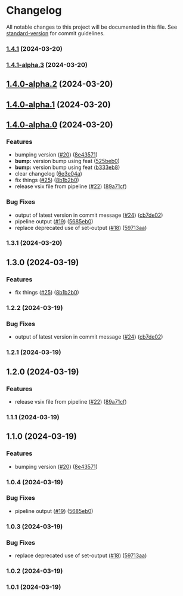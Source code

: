 # Changelog

All notable changes to this project will be documented in this file. See [standard-version](https://github.com/conventional-changelog/standard-version) for commit guidelines.

### [1.4.1](https://github.com/qvotaxon/translation-file-watcher/compare/v1.4.1-alpha.3...v1.4.1) (2024-03-20)

### [1.4.1-alpha.3](https://github.com/qvotaxon/translation-file-watcher/compare/v1.4.0-alpha.2...v1.4.1-alpha.3) (2024-03-20)

## [1.4.0-alpha.2](https://github.com/qvotaxon/translation-file-watcher/compare/v1.4.0-alpha.1...v1.4.0-alpha.2) (2024-03-20)

## [1.4.0-alpha.1](https://github.com/qvotaxon/translation-file-watcher/compare/v1.4.0-alpha.0...v1.4.0-alpha.1) (2024-03-20)

## [1.4.0-alpha.0](https://github.com/qvotaxon/translation-file-watcher/compare/v0.1.9...v1.4.0-alpha.0) (2024-03-20)


### Features

* bumping version ([#20](https://github.com/qvotaxon/translation-file-watcher/issues/20)) ([8e43571](https://github.com/qvotaxon/translation-file-watcher/commit/8e43571c9ed18c66004b182c86ea543fa2c9d6dc))
* **bump:** version bump using feat ([525beb0](https://github.com/qvotaxon/translation-file-watcher/commit/525beb03a852fad93edb2d27788d1033179b5084))
* **bump:** version bump using feat ([b333eb8](https://github.com/qvotaxon/translation-file-watcher/commit/b333eb8ab0ac4d33f5afed96bd606ae90cd24fb7))
* clear changelog ([6e3e04a](https://github.com/qvotaxon/translation-file-watcher/commit/6e3e04a3b474f23c3e372bff956aaa5795489285))
* fix things ([#25](https://github.com/qvotaxon/translation-file-watcher/issues/25)) ([8b1b2b0](https://github.com/qvotaxon/translation-file-watcher/commit/8b1b2b074633edea7a22c5c793f4d3fac3d70e05))
* release vsix file from pipeline ([#22](https://github.com/qvotaxon/translation-file-watcher/issues/22)) ([89a71cf](https://github.com/qvotaxon/translation-file-watcher/commit/89a71cf1fcd1ab98291e0af08540a84da40180c6))


### Bug Fixes

* output of latest version in commit message ([#24](https://github.com/qvotaxon/translation-file-watcher/issues/24)) ([cb7de02](https://github.com/qvotaxon/translation-file-watcher/commit/cb7de02592fb702909d2a56c41d389309d7f0ae3))
* pipeline output ([#19](https://github.com/qvotaxon/translation-file-watcher/issues/19)) ([5685eb0](https://github.com/qvotaxon/translation-file-watcher/commit/5685eb09bf0543fd9086ce31086b434c3b522d5c))
* replace deprecated use of set-output ([#18](https://github.com/qvotaxon/translation-file-watcher/issues/18)) ([59713aa](https://github.com/qvotaxon/translation-file-watcher/commit/59713aac9e12f4c55b6c18cc4031f8e7282f2eb9))

### 1.3.1 (2024-03-20)

## 1.3.0 (2024-03-19)


### Features

* fix things ([#25](https://github.com/qvotaxon/translation-file-watcher/issues/25)) ([8b1b2b0](https://github.com/qvotaxon/translation-file-watcher/commit/8b1b2b074633edea7a22c5c793f4d3fac3d70e05))

### 1.2.2 (2024-03-19)


### Bug Fixes

* output of latest version in commit message ([#24](https://github.com/qvotaxon/translation-file-watcher/issues/24)) ([cb7de02](https://github.com/qvotaxon/translation-file-watcher/commit/cb7de02592fb702909d2a56c41d389309d7f0ae3))

### 1.2.1 (2024-03-19)

## 1.2.0 (2024-03-19)


### Features

* release vsix file from pipeline ([#22](https://github.com/qvotaxon/translation-file-watcher/issues/22)) ([89a71cf](https://github.com/qvotaxon/translation-file-watcher/commit/89a71cf1fcd1ab98291e0af08540a84da40180c6))

### 1.1.1 (2024-03-19)

## 1.1.0 (2024-03-19)


### Features

* bumping version ([#20](https://github.com/qvotaxon/translation-file-watcher/issues/20)) ([8e43571](https://github.com/qvotaxon/translation-file-watcher/commit/8e43571c9ed18c66004b182c86ea543fa2c9d6dc))

### 1.0.4 (2024-03-19)


### Bug Fixes

* pipeline output ([#19](https://github.com/qvotaxon/translation-file-watcher/issues/19)) ([5685eb0](https://github.com/qvotaxon/translation-file-watcher/commit/5685eb09bf0543fd9086ce31086b434c3b522d5c))

### 1.0.3 (2024-03-19)


### Bug Fixes

* replace deprecated use of set-output ([#18](https://github.com/qvotaxon/translation-file-watcher/issues/18)) ([59713aa](https://github.com/qvotaxon/translation-file-watcher/commit/59713aac9e12f4c55b6c18cc4031f8e7282f2eb9))

### 1.0.2 (2024-03-19)

### 1.0.1 (2024-03-19)